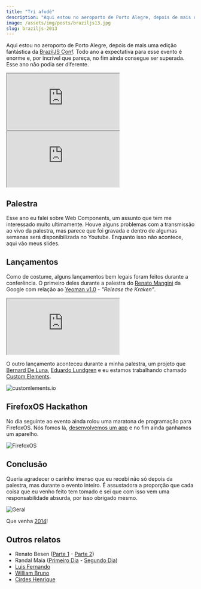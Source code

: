 ```yaml
---
title: "Tri afudê"
description: "Aqui estou no aeroporto de Porto Alegre, depois de mais uma edição fantástica da BrazilJS Conf. Todo ano a expectativa para esse evento é enorme e, por incrível que pareça, no fim ainda consegue ser superada. Esse ano não podia ser diferente."
image: /assets/img/posts/braziljs13.jpg
slug: braziljs-2013
---
```


Aqui estou no aeroporto de Porto Alegre, depois de mais uma edição fantástica da [BrazilJS Conf](http://braziljs.com.br/). Todo ano a expectativa para esse evento é enorme e, por incrível que pareça, no fim ainda consegue ser superada. Esse ano não podia ser diferente.

<!-- more -->

<div class="iframe-wrap">
  <iframe src="http://www.youtube.com/embed/QDv6yM6pN6U">
  </iframe>
</div>

<div class="iframe-wrap">
  <iframe src="http://www.youtube.com/embed/93Awzbla0yc">
  </iframe>
</div>

## Palestra

Esse ano eu falei sobre Web Components, um assunto que tem me interessado muito ultimamente. Houve alguns problemas com a transmissão ao vivo da palestra, mas parece que foi gravada e dentro de algumas semanas será disponibilizada no Youtube. Enquanto isso não acontece, aqui vão meus slides.

<script async class="speakerdeck-embed" data-id="375ae900ee6101301719122e5a5beb4c" data-ratio="1.33333333333333" src="//speakerdeck.com/assets/embed.js"></script>

## Lançamentos

Como de costume, alguns lançamentos bem legais foram feitos durante a conferência. O primeiro deles durante a palestra do [Renato Mangini](https://twitter.com/renatomangini) da Google com relação ao [Yeoman v1.0](http://yeoman.io/) - _"Release the Kraken"_.

<div class="iframe-wrap">
  <iframe src="http://www.youtube.com/embed/MTYZzs8ud3E">
  </iframe>
</div>

O outro lançamento aconteceu durante a minha palestra, um projeto que [Bernard De Luna](https://twitter.com/bernarddeluna), [Eduardo Lundgren](https://twitter.com/eduardolundgren) e eu estamos trabalhando chamado [Custom Elements](http://customelements.io).

![customlements.io](/assets/img/posts/braziljs13-customelements.jpg)

## FirefoxOS Hackathon

No dia seguinte ao evento ainda rolou uma maratona de programação para FirefoxOS. Nós fomos lá, [desenvolvemos um app](http://github.com/zenorocha/firephoto/) e no fim ainda ganhamos um aparelho.

![FirefoxOS](/assets/img/posts/braziljs13-ffos.jpg)

## Conclusão

Queria agradecer o carinho imenso que eu recebi não só depois da palestra, mas durante o evento inteiro. É assustadora a proporção que cada coisa que eu venho feito tem tomado e sei que com isso vem uma responsabilidade absurda, por isso obrigado mesmo.

![Geral](/assets/img/posts/braziljs13-todomundo.jpg)

Que venha [2014](http://braziljs.com.br/2014)!

## Outros relatos

* Renato Besen ([Parte 1](http://besen.pw/javascript/2013/08/26/braziljs-part-1.html) - [Parte 2](http://besen.pw/javascript/2013/08/27/braziljs-part-2.html))
* Randal Maia ([Primeiro Dia](http://www.randalmaia.com/post/59221102776/resumo-braziljs-2013-primeiro-dia) - [Segundo Dia](http://www.randalmaia.com/post/59310237818/resumo-braziljs-2013-segundo-dia))
* [Luis Fernando](http://blog.fernahh.com.br/eu-fui-braziljs-2013.html)
* [William Bruno](http://wbruno.com.br/evento/braziljs-2013/)
* [Cirdes Henrique](http://cirdes.com.br/blog/2013/08/25/braziljs-2013/)